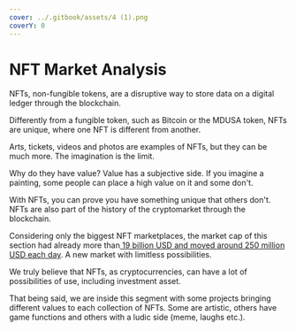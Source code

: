 ```yaml
---
cover: ../.gitbook/assets/4 (1).png
coverY: 0
---
```


# NFT Market Analysis

NFTs, non-fungible tokens, are a disruptive way to store data on a digital ledger through the blockchain.

Differently from a fungible token, such as Bitcoin or the MDUSA token, NFTs are unique, where one NFT is different from another.&#x20;

Arts, tickets, videos and photos are examples of NFTs, but they can be much more. The imagination is the limit.

Why do they have value? Value has a subjective side. If you imagine a painting, some people can place a high value on it and some don't.

With NFTs, you can prove you have something unique that others don't. NFTs are also part of the history of the cryptomarket through the blockchain.

Considering only the biggest NFT marketplaces, the market cap of this section had already more than[ 19 billion USD and moved around 250 million USD each day](https://coinmarketcap.com/nft/). A new market with limitless possibilities.

We truly believe that NFTs, as cryptocurrencies, can have a lot of possibilities of use, including investment asset.

That being said, we are inside this segment with some projects bringing different values to each collection of NFTs. Some are artistic, others have game functions and others with a ludic side (meme, laughs etc.).&#x20;
